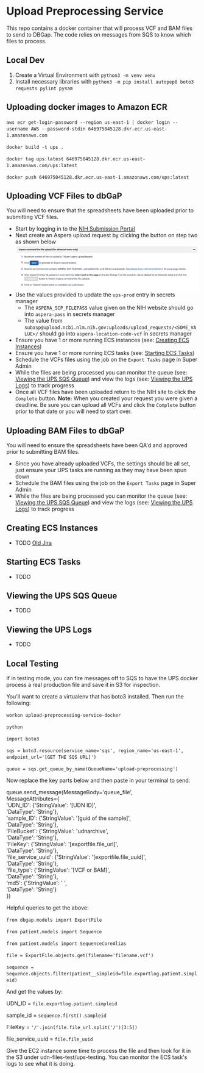 # Upload Preprocessing Service

This repo contains a docker container that will process VCF and BAM files to send to DBGap. The code relies on messages from SQS to know which files to process.

## Local Dev
1) Create a Virtual Environment with `python3 -m venv venv`
2) Install necessary libraries with `python3 -m pip install autopep8 boto3 requests pylint pysam`

## Uploading docker images to Amazon ECR

`aws ecr get-login-password --region us-east-1 | docker login --username AWS --password-stdin 646975045128.dkr.ecr.us-east-1.amazonaws.com`

`docker build -t ups .`

`docker tag ups:latest 646975045128.dkr.ecr.us-east-1.amazonaws.com/ups:latest`

`docker push 646975045128.dkr.ecr.us-east-1.amazonaws.com/ups:latest`

## Uploading VCF Files to dbGaP
You will need to ensure that the spreadsheets have been uploaded prior to submitting VCF files.

* Start by logging in to the [NIH Submission Portal](https://submit.ncbi.nlm.nih.gov/dbgap/17583/)
* Next create an Aspera upload request by clicking the button on step two as shown below
   ![image](./docs/vcf_submission_request.png)
* Use the values provided to update the `ups-prod` entry in secrets manager
   * The `ASPERA_SCP_FILEPASS` value given on the NIH website should go into `aspera-pass` in secrets manager
   * The value from `subasp@upload.ncbi.nlm.nih.gov:uploads/upload_requests/<SOME_VALUE>/` should go into `aspera-location-code-vcf` in secrets manager
* Ensure you have 1 or more running ECS instances (see: [Creating ECS Instances](#creating-ecs-instances))
* Ensure you have 1 or more running ECS tasks (see: [Starting ECS Tasks](#starting-ecs-tasks))
* Schedule the VCFs files using the job on the `Export Tasks` page in Super Admin
* While the files are being processed you can monitor the queue (see: [Viewing the UPS SQS Queue](#viewing-the-ups-sqs-queue)) and view the logs (see: [Viewing the UPS Logs](#viewing-the-ups-logs)) to track progress
* Once all VCF files have been uploaded return to the NIH site to click the `Complete` button. __Note:__ When you created your request you were given a deadline. Be sure you can upload all VCFs and click the `Complete` button prior to that date or you will need to start over.

## Uploading BAM Files to dbGaP
You will need to ensure the spreadsheets have been QA'd and approved prior to submitting BAM files.

* Since you have already uploaded VCFs, the settings should be all set, just ensure your UPS tasks are running as they may have been spun down
* Schedule the BAM files using the job on the `Export Tasks` page in Super Admin
* While the files are being processed you can monitor the queue (see: [Viewing the UPS SQS Queue](#viewing-the-ups-sqs-queue)) and view the logs (see: [Viewing the UPS Logs](#viewing-the-ups-logs)) to track progress

## Creating ECS Instances
* TODO [Old Jira](https://hms-dbmi.atlassian.net/wiki/spaces/UDN/pages/74383364/UPS+Setup)

## Starting ECS Tasks
* TODO

## Viewing the UPS SQS Queue
* TODO

## Viewing the UPS Logs
* TODO

## Local Testing
If in testing mode, you can fire messages off to SQS to have the UPS docker process a real production file and save it in S3 for inspection.

You'll want to create a virtualenv that has boto3 installed. Then run the following:

`workon upload-preprocessing-service-docker`

`python`

`import boto3`

`sqs = boto3.resource(service_name='sqs', region_name='us-east-1', endpoint_url='[GET THE SQS URL]')`

`queue = sqs.get_queue_by_name(QueueName='upload-preprocessing')`

Now replace the key parts below and then paste in your terminal to send:

queue.send_message(MessageBody='queue_file', \
   MessageAttributes={ \
       'UDN_ID': {'StringValue': '[UDN ID]', \
                  'DataType': 'String'}, \
       'sample_ID': {'StringValue': '[guid of the sample]', \
                     'DataType': 'String'}, \
       'FileBucket': {'StringValue': 'udnarchive', \
                      'DataType': 'String'}, \
       'FileKey': {'StringValue':  '[exportfile.file_url]', \
                   'DataType': 'String'}, \
       'file_service_uuid': {'StringValue': '[exportfile.file_uuid]', \
                             'DataType': 'String'}, \
       'file_type': {'StringValue': '[VCF or BAM]', \
                     'DataType': 'String'}, \
       'md5': {'StringValue': ' ', \
               'DataType': 'String'} \
   })

Helpful queries to get the above:

`from dbgap.models import ExportFile`

`from patient.models import Sequence`

`from patient.models import SequenceCoreAlias`

`file = ExportFile.objects.get(filename='filename.vcf')`

`sequence = Sequence.objects.filter(patient__simpleid=file.exportlog.patient.simpleid)`


And get the values by:

UDN_ID = `file.exportlog.patient.simpleid`

sample_id = `sequence.first().sampleid`

FileKey = `'/'.join(file.file_url.split('/')[3:5])`

file_service_uuid = `file.file_uuid`

Give the EC2 instance some time to process the file and then look for it in the S3 under udn-files-test/ups-testing. You can monitor the ECS task's logs to see what it is doing.
